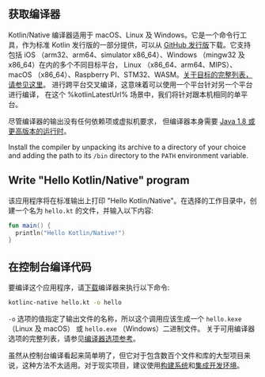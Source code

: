 [//]: # (title: Get started with Kotlin/Native using the command-line compiler)

## 获取编译器

Kotlin/Native 编译器适用于 macOS、Linux 及 Windows。它是一个命令行工具，作为标准 Kotlin 发行版的<!--
-->一部分提供，可以从 [GitHub 发行版](%kotlinLatestUrl%)下载。它支持包括
iOS （arm32、arm64、simulator x86_64）、Windows （mingw32 及 x86_64）在内的多个不同目标平台，
Linux （x86_64、arm64、MIPS）、macOS （x86_64）、Raspberry PI、STM32、WASM。[关于目标的完整列表，请参见这里](native-overview.md)。
进行跨平台交叉编译，这意味着可以使用一个平台针对另一个平台进行编译，
在这个 %kotlinLatestUrl% 场景中，我们将针对跟本机相同的单平台。

尽管编译器的输出没有任何依赖项或虚拟机要求，
但编译器本身需要 [Java 1.8 或更高版本的运行时](https://jdk.java.net/11/)。

Install the compiler by unpacking its archive to a directory of your choice and adding the path to its `/bin` directory
to the `PATH` environment variable.

## Write "Hello Kotlin/Native" program

该应用程序将在标准输出上打印 "Hello Kotlin/Native"。在选择的工作目录中，创建一个名为
`hello.kt` 的文件，并输入以下内容:

```kotlin
fun main() {
  println("Hello Kotlin/Native!")
}
```

## 在控制台编译代码

要编译这个应用程序，请[下载](https://github.com/JetBrains/kotlin/releases)<!--
-->编译器来执行以下命令:

```bash
kotlinc-native hello.kt -o hello
```

`-o` 选项的值指定了输出文件的名称，所以这个调用应该生成一个 `hello.kexe` （Linux 及 macOS）
或 `hello.exe` （Windows）二进制文件。
关于可用编译器选项的完整列表，请参见[编译器选项参考](compiler-reference.md)。

虽然从控制台编译看起来简单明了，但它<!--
-->对于包含数百个文件和库的大型项目来说，这种方法不太适用。对于现实项目，建议<!--
-->使用[构建系统](native-gradle)和[集成开发环境](native-get-started)。
